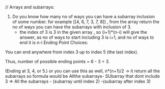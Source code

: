 // Arrays and subarrays:

1. Do you know how many no of ways you can have a subarray inclusion of some number.
   for example [[4, 6, 7, 3, 7, 8]] , from the array return the no of ways you can have the subarrays with inclusion of 3.
   - the index of 3 is 3 in the given array , so (i+1)*(n-i) will give the answer, as no of ways to start including 3 is i+1, and no of ways to end it is n-i
   Ending Point Choices:

You can end anywhere from index 3 up to index 5 (the last index).

Thus, number of possible ending points = 6 - 3 = 3.

(Ending at 3, 4, or 5.)
or you can use this as well, n*(n+1)/2 -> it return all the subarrays so 
formula would be Allthe subarrays- SUbarray that dont include 3
     => All the subarrays - (subarray until index 2) -(subarray after index 3)
     